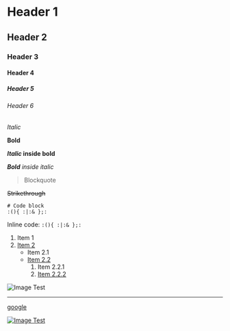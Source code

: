 Header 1
====================

Header 2
--------------------

### Header 3

#### Header 4

##### Header 5

###### Header 6

*Italic*

**Bold**

***Italic* inside bold**

***Bold** inside italic*

> Blockquote

~~Strikethrough~~

```
# Code block
:(){ :|:& };:
```

Inline code: ``:(){ :|:& };:``

1. Item 1
2. [Item 2](#)
   * Item 2.1
   * [Item 2.2](#)
      1. Item 2.2.1
      2. [Item 2.2.2](#)

![Image Test](https://img.shields.io/badge/docify-image_test-green.svg)

--------------------------------------------------

[google](https://google.com)

[![Image Test](https://img.shields.io/badge/docify-image_test-green.svg)](https://img.shields.io/badge/docify-image_test-green.svg)
